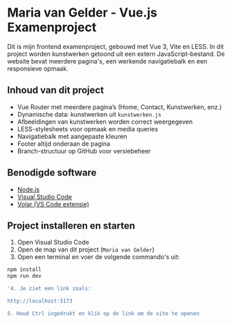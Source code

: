 # Maria van Gelder - Vue.js Examenproject

Dit is mijn frontend examenproject, gebouwd met Vue 3, Vite en LESS. In dit project worden kunstwerken getoond uit een extern JavaScript-bestand. De website bevat meerdere pagina's, een werkende navigatiebalk en een responsieve opmaak.

## Inhoud van dit project

- Vue Router met meerdere pagina’s (Home, Contact, Kunstwerken, enz.)
- Dynamische data: kunstwerken uit `kunstwerken.js`
- Afbeeldingen van kunstwerken worden correct weergegeven
- LESS-stylesheets voor opmaak en media queries
- Navigatiebalk met aangepaste kleuren
- Footer altijd onderaan de pagina
- Branch-structuur op GitHub voor versiebeheer

## Benodigde software

- [Node.js](https://nodejs.org/)
- [Visual Studio Code](https://code.visualstudio.com/)
- [Volar (VS Code extensie)](https://marketplace.visualstudio.com/items?itemName=Vue.volar)

## Project installeren en starten

1. Open Visual Studio Code  
2. Open de map van dit project (`Maria van Gelder`)  
3. Open een terminal en voer de volgende commando's uit:

```bash
npm install
npm run dev

'4. Je ziet een link zoals:

http://localhost:5173

5. Houd Ctrl ingedrukt en klik op de link om de site te openen